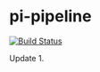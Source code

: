 # pi-pipeline

[![Build Status](http://ec2-3-226-49-86.compute-1.amazonaws.com/buildStatus/icon?job=pi-pipeline)](http://ec2-3-226-49-86.compute-1.amazonaws.com/job/pi-pipeline/)

Update 1.
